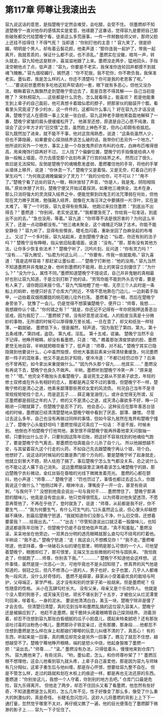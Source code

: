 # 第117章 师尊让我滚出去
容九说这话的意思，是指楚晚宁定然会难受，会吃醋，会受不住。
但墨燃却不知道楚晚宁一直对他存的感情其实是爱意，他琢磨了这番话，觉得容九是要把自己那些破账都交代给楚晚宁看，徒弟这么多荒唐事，一件一件掰数给师父听，那师父脸上还挂不挂得住？不得气死？
当即道：“你别打他的主意！”
容九笑了，很是娇媚，明明是个男人，却有着云鬓花颜，他柔声道：“那你连我一起护了，带我一起离开，我就乖乖的，保证什么都不说，也不添乱。”
墨燃实在没辙，暗骂一声，转头就走。容九知他这是默许，喜滋滋地跟了上来。墨燃没走两步，猛地回头，手指凌空朝他点了点，低声道：“容九，你要是不老实，我保准你连轮回井都摸不到就魂飞魄散。”
容九烟视媚行，嫣然道：“你不犯我，我不犯你，你不欺负我，我保准老实。墨仙君，我是怎么样的人，你还不清楚吗？你可是我的老恩客了呢。”
“……”要说前世墨燃有多吃他这软声软语的一套，眼下就有多恶心，但他又没办法，眼瞅着容九飘飘然走到楚晚宁旁边去了，竟是百思不得其解——
自己当初是瞎了？
宋秋桐容九……这些都是什么货色，怎么就看得上，能喜欢？
若是他能重生到上辈子的自己面前，他可真想卡着踏仙君的脖子，把那家伙的脑袋开个瓢，看看里头究竟浸了多少的水，这一件件的，这都叫什么事儿？
好在容九方才话没说满，楚晚宁这人在感情一事上又是一张白纸，容九这种老手跟他笑盈盈地解释了一番，楚晚宁紧皱的眉头便缓缓松开了。
他甚至还想，原道是自己心思不纯澈，竟误会了这少年方才的“旧交情”之意，虽然脸上神色不变，但内心却颇有些尴尬。
容九既然加了进来，就不能不干事，他对这宫闱熟悉，说道：“这条街虽然人少，但也不算隐蔽，如果要安心探测结界该怎么破的话，我带你们去另外一个地方。”
他所说的另外一个地方，事实上是一个存放鬼界织衣布料的仓库，白麻布匹堆得很高，用来掩饰行踪再好不过。
三人找了个偏僻位置，楚晚宁的手指像是给病人号脉一般触上墙面，尽力去感受那个此刻布满了行宫的结界之术。
然而过了很久，依旧是无法探知，反倒是楚晚宁的魂魄愈发虚弱，墨燃覆住他的手背，将他的手掌从墙体上移开，说道：“你休息一下。”
楚晚宁又是着恼，又是无奈，盯着自己的手掌生闷气：“为何我这魂魄偏偏少了灵力？”
“我的分给你，可不可以？”
“用不了。”楚晚宁看了远处的容九一眼，稍许放轻了声音，“你是人，我是鬼，阴阳相阻隔。”
原处休憩了片刻，楚晚宁便又开始试着探测，如果他三魂俱全，法术在身，那么只消将强大的灵流探入结界之中，便能觉察到四鬼王的法咒薄弱在何处，但他现在灵力微乎其微，勉强融入结界，就像在大海汪洋之中要捕捞一片浮叶，实在是太难了。
等了一个时辰，容九变得有些焦躁。
他跑过来拉住墨燃：“到底出不出得去？”
墨燃道：“你别闹，老实坐这里。”
“我都要急死了，你给我一句准话，到底出不出的去。”
“急也没用，等着。”
容九道：“你师尊不该是很厉害的？为何这么半天了，还是一点动静都没有。”
“他三魂未聚全，这个魂魄正巧缺了法术。你能不能安静些？”
容九听了，显得有些懊丧，睫毛忽闪着，重新坐回了白麻垒起的布堆上。
又过了一个多时辰，容九站起来，走到楚晚宁身边：“仙君，你还有别的法子吗？”
楚晚宁没有睁眼，指尖依旧贴着墙面，说道：“没有。”
“那，那有没有其他方法，让你多少恢复些法术？”
楚晚宁听了，沉吟片刻，反问道：“你有灵力吗？”
“没有……”容九微怔，“仙君为何这么问……”
“你要有，传我一些就能用。”
容九喜道：“竟是这样容易？那赶紧让墨仙君……”
楚晚宁打断他：“他的没用。”
容九当然不知道墨燃并非鬼魅之身，他听到墨燃的不能用，脸上的笑容立刻僵住了：“为什么？”
“没为什么，属性不同。”墨燃知道楚晚宁不擅说谎，自己并非鬼魅的真相最好也别让容九知道，于是立刻打断了他的话，“劳驾你能不能到外头去守着，要是有人来了，请你跑回来报个信。”
容九气恼地瞪了他一眼，无奈三个人此时是一条船上的蚂蚱，他便只好去了仓库大门附近，不情不愿地靠在门边儿，一边剥着手指甲，一边抬着双烟雨朦胧的桃花眼儿往外扫荡。
墨燃看了他一眼，而后在楚晚宁身旁坐下。
犹豫了一会儿，仍是觉得不想蒙骗楚晚宁，便开口：“师尊，我想……我想跟你认个错。”
“你何错之有？”
“就是，你还记不记得有一年你把我押送善恶台惩戒，因为我犯了……”墨燃顿了顿，没有好意思说淫戒。人的脸皮当真是十分微妙的事物，无所谓的时候可以厚得像万里长城，一旦在意了，却又和纸张一样轻薄，一戳就破。
墨燃低下头，很是赧然，轻声道，“因为我犯了第四，第九，第十五条戒律。”
第四戒，盗窃。
第九戒，淫乱。
第十五戒，诓骗。
楚晚宁当然不会不记得，他睁开眼睛，却没有看墨燃，只道：“嗯。”
瞧着那张清俊禁欲的脸，墨燃更觉无地自容，半晌就把眼帘垂下了，低声道：“师尊，对不起。”
楚晚宁其实已隐隐猜到他要说什么，心中虽然恼恨，但他大事面前素来分得清轻重缓急，何况墨燃那一阵子的混账事，他又不是此刻才知晓，便冷冷道：“不都已经罚过你了？后来也不曾再犯，如今拿出来重提做什么。”
“因为外头那个容九……他其实……”
墨燃没有再说下去，楚晚宁也良久不做声。
半晌，墨燃听到楚晚宁冷笑一声：“原来是他？”
“嗯。”
他完全不敢抬头去看楚晚宁，虽说死生之巅从不禁弟子欲念，年轻的修士双修或在外头有相好的恋人，那都是再正常不过的事情，但楚晚宁不一样，楚晚宁修的是清心之道，他素来鄙薄那些男欢女爱的风流债。
何况自己当年不是寻常规规矩矩找个恋人，而是逛瓦子……
薛正雍宠溺侄儿，或许会觉得无所谓，反正墨燃都是弱冠之年的人了，修的又不是清心之道，成天清心寡欲多不好，睁一只眼闭一只眼就算了，但楚晚宁是忍不了的。
他会恶心，这种反应在那年善恶台惩戒的时候，墨燃就已经清清楚楚地从楚晚宁眼中看到了厌恶、鄙薄、嫌憎。
尽管过去这么多年，自己也没有再做过同样的事情，但如今容九居然在鬼界和楚晚宁撞上了，楚晚宁心头能舒坦吗？墨燃觉得这可真应了一句话：
不是不报，时候未到。
他倒也不怕楚晚宁打他骂他，甚至恨不得楚晚宁能再拎着他拿天问狠抽一顿，只要别出什么岔子，只要别因这陈年旧账，把这好不容易找到的地魂给气跑了，要是楚晚宁负气离去，那墨燃恐怕真能自个儿杀了自个儿。
所以他越想越不安，与其留着容九这个行走的火药，不如自己先去跟楚晚宁再认个错，坦个白。
他想好了，说这话的时候站的位置是靠门那个方向的，要是楚晚宁听了起身就走，他就立刻冒大不韪，把人给抱了捆了，事后楚晚宁怎么生气都没关系，总之说什么也不能让这人撂下自己消失。
这边墨燃脑袋里正演练着该怎么堵楚晚宁的路，那边楚晚宁衣衫微动，金红丝锻在昏暗的光线下微微发着亮光。
墨燃的心都在颤抖，他小声道：“师尊……”
楚晚宁道：“罚也罚过了，事情也都过去这么久，你跟我说这个做什么？”他侧过眸子，眼神冷淡，薄嘴皮子一开一合，甚至有些讽刺，“与我何干？”
没想到他竟会说出一句与我何干……
墨燃愣住了。
楚晚宁那满腔的醋味儿，他竟是没有尝出来，他只觉得很慌乱，以为师尊对他失望透顶，不愿意再管他了，不再在乎他了，登时就急了，说道：“师尊，从前都是我不好，你不要生气……”
“我为何要生气，有什么可生气的。”口头虽然这么说，但心里头却越想越不痛快，到最后楚晚宁怒道，“我就知道你们没那么干净，什么旧交情，还想着要蒙我？……给我出去。”
“……”
“出去！”尽管知道说出口就泛着一股酸味儿，也知道这都是陈年旧账了，但楚晚宁仍是不自觉地低声骂道，“真不知羞耻。”
墨燃没滚，呆呆地坐在他旁边，一双黑白分明的透亮眼睛就那么直勾勾不绕弯的盯着他。
半晌说：“我不走。”
楚晚宁怒道：“走！我这会儿不想瞧见你！”
“我不走。”墨燃嘟哝道，他坚持着，像一块破石头似的埂在那里，明明是那么可恨的一个人，可他望着楚晚宁，眼圈却红了，那可恨里，无端又生出些微弱的可怜与固执来。
“我怕我走了，你就跑了……师尊，你别丢下我。”
“…………”
楚晚宁不知道他会这样想。
这件事情，虽然是提一次恶心一次，可他毕竟也不是头回知晓了，修真界的风气他是知道的，弱冠之后，但凡不修清心一道的人，男子也好，女子也罢，几乎人人都难免一段风流，没什么好奇怪的。
墨燃不是薛蒙，薛蒙从小受着最优良的栽培与呵护，父母端正，家学严格，这才没有和别的世家子弟一般胡来。但是墨燃呢？
任性随意的性格。
从小在瓦肆勾栏长大。
没有父亲，母亲又是个乐坊伶人。
他就是个没人管的狗崽子，成天操天日地，顽劣不堪长到了十五岁，才被伯父从烂泥潭里叼回来，嗲着毛，一身的泥水。
要说他清清白白，美玉一块，楚晚宁除非是傻了才会去信。
但清楚归清楚，真的见到当年和墨燃乱搞的这位容九容美人，楚晚宁还是被膈应到了。
他赶不走墨燃，就干脆转头闭着眼睛管自己探测结界。
测着测着，却忍不住想到容九那张白皙细腻的瓜子小脸盘儿，摸起来特柔腻吧？还有那张谈吐讨喜的淡粉色小嘴儿，墨燃那孙子铁定亲过，还有那腰，那身段……他都忍不住想到墨燃是怎么样在床上和那娘们唧唧的玩意儿纠缠不清的了，真恶心！
有的东西，听起来是一回事，真的瞧见却完全是另外一回事了。瞧见了就忍不住想，越想越受不了。楚晚宁蓦地睁开眼睛，端的是怒火中烧，他起身狠推了墨燃一把：“滚出去。”
“师尊……”
“滚。”
墨燃没有办法，只得低着头，慢慢地来到仓库门外。
容九瞧他来了，有些诧异。
“哟，墨仙君，怎么，和你师尊吵架了？”
墨燃压根不想理他，这会儿他看到容九就头疼，上辈子自己喜爱他，那是因为容九与师昧有几分相似，这辈子重生后与他纠缠，那是存心怀恨，想要给容九整不自在。
但是不管怎么样，走过的路就和划在木桩上的痕迹一样，都是再也无法还原的东西。
墨燃道：“你别坐这儿，我想一个人守着，你到别的地方去吧。”
仓库门口最是危险，容九乐得离开。
但他走了两步，却忍不住回头又看了看墨燃，他忽然有些好奇，不知道墨燃是怎么死的，怎么几年不见，性子好像变了那么多，像受了什么重大的刺激似的，真是奇怪。
长睫毛忽闪忽闪，这妙人儿将墨燃的背影上上下下一通打量，忽然觉乎哪里不太对，再仔细又瞧了一遍，他的目光便落在了墨燃脚下微渺的影子上……
容九一下子怔住了。
